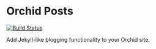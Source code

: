 # Orchid Posts

[![Build Status](https://travis-ci.org/JavaEden/Orchid.svg?branch=master)](https://travis-ci.org/JavaEden/Orchid)

Add Jekyll-like blogging functionality to your Orchid site.